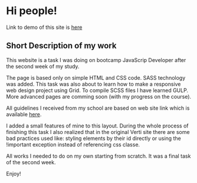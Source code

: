 
# Hi people!

Link to demo of this site is [here](https://kowalchick.github.io/Verti_RWD)

## Short Description of my work

This website is a task I was doing on bootcamp JavaScrip Developer after the second week of my study.

The page is based only on simple HTML and CSS code. SASS technology was added. This task was also about to learn how to make a responsive web design project using Grid. To compile SCSS files I have learned GULP.
More advanced pages are comming soon (with my progress on the course).

All guidelines I received from my school are based on web site link which is available [here](https://html5up.net/verti). 

I added a small features of mine to this layout. During the whole process of finishing this task I also realized that in the original Verti site there are some bad practices used like: styling elements by their id directly or using the !important exception instead of referencing css classe. 

All works I needed to do on my own starting from scratch. It was a final task of the second week. 


Enjoy!
